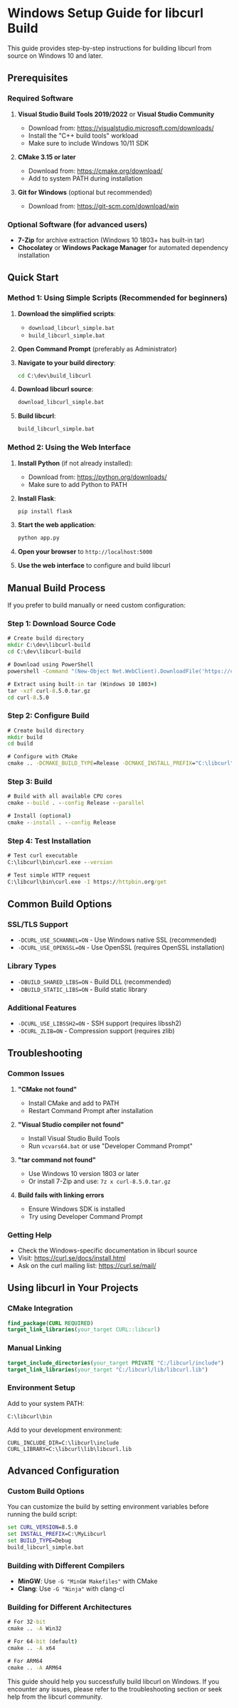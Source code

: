 # Windows Setup Guide for libcurl Build

This guide provides step-by-step instructions for building libcurl from source on Windows 10 and later.

## Prerequisites

### Required Software

1. **Visual Studio Build Tools 2019/2022** or **Visual Studio Community**
   - Download from: https://visualstudio.microsoft.com/downloads/
   - Install the "C++ build tools" workload
   - Make sure to include Windows 10/11 SDK

2. **CMake 3.15 or later**
   - Download from: https://cmake.org/download/
   - Add to system PATH during installation

3. **Git for Windows** (optional but recommended)
   - Download from: https://git-scm.com/download/win

### Optional Software (for advanced users)

- **7-Zip** for archive extraction (Windows 10 1803+ has built-in tar)
- **Chocolatey** or **Windows Package Manager** for automated dependency installation

## Quick Start

### Method 1: Using Simple Scripts (Recommended for beginners)

1. **Download the simplified scripts**:
   - `download_libcurl_simple.bat`
   - `build_libcurl_simple.bat`

2. **Open Command Prompt** (preferably as Administrator)

3. **Navigate to your build directory**:
   ```cmd
   cd C:\dev\build_libcurl
   ```

4. **Download libcurl source**:
   ```cmd
   download_libcurl_simple.bat
   ```

5. **Build libcurl**:
   ```cmd
   build_libcurl_simple.bat
   ```

### Method 2: Using the Web Interface

1. **Install Python** (if not already installed):
   - Download from: https://python.org/downloads/
   - Make sure to add Python to PATH

2. **Install Flask**:
   ```cmd
   pip install flask
   ```

3. **Start the web application**:
   ```cmd
   python app.py
   ```

4. **Open your browser** to `http://localhost:5000`

5. **Use the web interface** to configure and build libcurl

## Manual Build Process

If you prefer to build manually or need custom configuration:

### Step 1: Download Source Code

```cmd
# Create build directory
mkdir C:\dev\libcurl-build
cd C:\dev\libcurl-build

# Download using PowerShell
powershell -Command "(New-Object Net.WebClient).DownloadFile('https://curl.se/download/curl-8.5.0.tar.gz', 'curl-8.5.0.tar.gz')"

# Extract using built-in tar (Windows 10 1803+)
tar -xzf curl-8.5.0.tar.gz
cd curl-8.5.0
```

### Step 2: Configure Build

```cmd
# Create build directory
mkdir build
cd build

# Configure with CMake
cmake .. -DCMAKE_BUILD_TYPE=Release -DCMAKE_INSTALL_PREFIX="C:\libcurl" -DCURL_USE_SCHANNEL=ON -DCURL_USE_WINSSL=ON -DBUILD_SHARED_LIBS=ON
```

### Step 3: Build

```cmd
# Build with all available CPU cores
cmake --build . --config Release --parallel

# Install (optional)
cmake --install . --config Release
```

### Step 4: Test Installation

```cmd
# Test curl executable
C:\libcurl\bin\curl.exe --version

# Test simple HTTP request
C:\libcurl\bin\curl.exe -I https://httpbin.org/get
```

## Common Build Options

### SSL/TLS Support
- `-DCURL_USE_SCHANNEL=ON` - Use Windows native SSL (recommended)
- `-DCURL_USE_OPENSSL=ON` - Use OpenSSL (requires OpenSSL installation)

### Library Types
- `-DBUILD_SHARED_LIBS=ON` - Build DLL (recommended)
- `-DBUILD_STATIC_LIBS=ON` - Build static library

### Additional Features
- `-DCURL_USE_LIBSSH2=ON` - SSH support (requires libssh2)
- `-DCURL_ZLIB=ON` - Compression support (requires zlib)

## Troubleshooting

### Common Issues

1. **"CMake not found"**
   - Install CMake and add to PATH
   - Restart Command Prompt after installation

2. **"Visual Studio compiler not found"**
   - Install Visual Studio Build Tools
   - Run `vcvars64.bat` or use "Developer Command Prompt"

3. **"tar command not found"**
   - Use Windows 10 version 1803 or later
   - Or install 7-Zip and use: `7z x curl-8.5.0.tar.gz`

4. **Build fails with linking errors**
   - Ensure Windows SDK is installed
   - Try using Developer Command Prompt

### Getting Help

- Check the Windows-specific documentation in libcurl source
- Visit: https://curl.se/docs/install.html
- Ask on the curl mailing list: https://curl.se/mail/

## Using libcurl in Your Projects

### CMake Integration

```cmake
find_package(CURL REQUIRED)
target_link_libraries(your_target CURL::libcurl)
```

### Manual Linking

```cmake
target_include_directories(your_target PRIVATE "C:/libcurl/include")
target_link_libraries(your_target "C:/libcurl/lib/libcurl.lib")
```

### Environment Setup

Add to your system PATH:
```
C:\libcurl\bin
```

Add to your development environment:
```
CURL_INCLUDE_DIR=C:\libcurl\include
CURL_LIBRARY=C:\libcurl\lib\libcurl.lib
```

## Advanced Configuration

### Custom Build Options

You can customize the build by setting environment variables before running the build script:

```cmd
set CURL_VERSION=8.5.0
set INSTALL_PREFIX=C:\MyLibcurl
set BUILD_TYPE=Debug
build_libcurl_simple.bat
```

### Building with Different Compilers

- **MinGW**: Use `-G "MinGW Makefiles"` with CMake
- **Clang**: Use `-G "Ninja"` with clang-cl

### Building for Different Architectures

```cmd
# For 32-bit
cmake .. -A Win32

# For 64-bit (default)
cmake .. -A x64

# For ARM64
cmake .. -A ARM64
```

This guide should help you successfully build libcurl on Windows. If you encounter any issues, please refer to the troubleshooting section or seek help from the libcurl community.